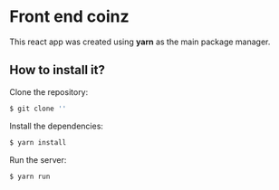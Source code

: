 # Front end coinz

This react app was created using __yarn__ as the main package manager.

## How to install it?

Clone the repository:
```sh
$ git clone ''
```

Install the dependencies:
```sh
$ yarn install
```

Run the server:
```sh
$ yarn run
```
